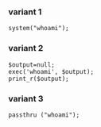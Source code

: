 ### variant 1
```
system("whoami");
```

### variant 2
```
$output=null;
exec('whoami', $output);
print_r($output);
```

### variant 3
```
passthru ("whoami");
```

